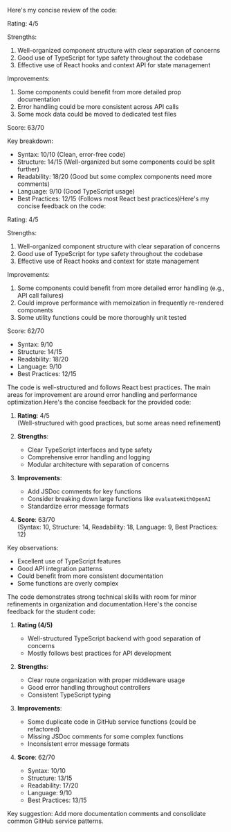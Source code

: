 Here's my concise review of the code:

Rating: 4/5

Strengths:
1. Well-organized component structure with clear separation of concerns
2. Good use of TypeScript for type safety throughout the codebase
3. Effective use of React hooks and context API for state management

Improvements:
1. Some components could benefit from more detailed prop documentation
2. Error handling could be more consistent across API calls
3. Some mock data could be moved to dedicated test files

Score: 63/70

Key breakdown:
- Syntax: 10/10 (Clean, error-free code)
- Structure: 14/15 (Well-organized but some components could be split further)
- Readability: 18/20 (Good but some complex components need more comments)
- Language: 9/10 (Good TypeScript usage)
- Best Practices: 12/15 (Follows most React best practices)Here's my concise feedback on the code:

Rating: 4/5

Strengths:
1. Well-organized component structure with clear separation of concerns
2. Good use of TypeScript for type safety throughout the codebase
3. Effective use of React hooks and context for state management

Improvements:
1. Some components could benefit from more detailed error handling (e.g., API call failures)
2. Could improve performance with memoization in frequently re-rendered components
3. Some utility functions could be more thoroughly unit tested

Score: 62/70
- Syntax: 9/10
- Structure: 14/15  
- Readability: 18/20
- Language: 9/10
- Best Practices: 12/15

The code is well-structured and follows React best practices. The main areas for improvement are around error handling and performance optimization.Here's the concise feedback for the provided code:

1. **Rating**: 4/5  
   (Well-structured with good practices, but some areas need refinement)

2. **Strengths**:
   - Clear TypeScript interfaces and type safety
   - Comprehensive error handling and logging
   - Modular architecture with separation of concerns

3. **Improvements**:
   - Add JSDoc comments for key functions
   - Consider breaking down large functions like `evaluateWithOpenAI`
   - Standardize error message formats

4. **Score**: 63/70  
   (Syntax: 10, Structure: 14, Readability: 18, Language: 9, Best Practices: 12)

Key observations:
- Excellent use of TypeScript features
- Good API integration patterns
- Could benefit from more consistent documentation
- Some functions are overly complex

The code demonstrates strong technical skills with room for minor refinements in organization and documentation.Here's the concise feedback for the student code:

1. **Rating (4/5)**  
   - Well-structured TypeScript backend with good separation of concerns
   - Mostly follows best practices for API development

2. **Strengths**:
   - Clear route organization with proper middleware usage
   - Good error handling throughout controllers
   - Consistent TypeScript typing

3. **Improvements**:
   - Some duplicate code in GitHub service functions (could be refactored)
   - Missing JSDoc comments for some complex functions
   - Inconsistent error message formats

4. **Score**: 62/70  
   - Syntax: 10/10  
   - Structure: 13/15  
   - Readability: 17/20  
   - Language: 9/10  
   - Best Practices: 13/15  

Key suggestion: Add more documentation comments and consolidate common GitHub service patterns.